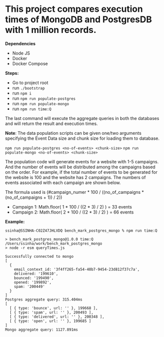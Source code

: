 # **This project compares execution times of MongoDB and PostgresDB with 1 million records.**

**Dependencies**
- Node JS
- Docker
- Docker Compose

**Steps:**
- Go to project root
- run ```./bootstrap```
- run ```npm i```
- run ```npm run populate-postgres```
- run ```npm run populate-mongo```
- run ```npm run time:Q```

The last command will execute the aggregate queries in both the databases and will return the result and execution times.

**Note**: The data population scripts can be given one/two arguments specifying the Event Data size and chunk size for loading them to database.

```npm run populate-postgres <no-of-events> <chunk-size>```
```npm run populate-mongo <no-of-events> <chunk-size>```

The population code will generate events for a website with 1-5 campaigns. And the number of events will be distributed among the campaigns based on the order. For example, if the total number of events to be generated for the website is 100 and the website has 2 campaigns. The numbers of events associated with each campaign are shown below.

The formula used is (#campaign_numer * 100 / ((no_of_campaigns * (no_of_campaigns + 1)) / 2))

- Campaign 1:  Math.floor( 1 * 100 / ((2 * 3) / 2) ) = 33 events
- Campaign 2:  Math.floor( 2 * 100 / ((2 * 3) / 2) ) = 66 events


**Example:**
```
ssinha@SSINHA-C02Z47JHLVDQ bench_mark_postgres_mongo % npm run time:Q

> bench_mark_postgres_mongo@1.0.0 time:Q /Users/ssinha/work/bench_mark_postgres_mongo
> node -r esm queryTimes.js

Successfully connected to mongo
[
  {
    email_context_id: '3f4ff265-fa54-40b7-9454-23d812f37c7a',
    delivered: '199610',
    bounced: '199490',
    opened: '199892',
    spam: '200449'
  }
]
Postgres aggregate query: 315.404ms
[
  [ { type: 'bounce', url: '' }, 199668 ],
  [ { type: 'spam', url: '' }, 200493 ],
  [ { type: 'delivered', url: '' }, 200348 ],
  [ { type: 'open', url: '' }, 199685 ]
]
Mongo aggregate query: 1127.891ms
```
